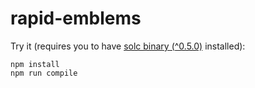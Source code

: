 # rapid-emblems

Try it (requires you to have [solc binary (^0.5.0)](https://github.com/ethereum/solidity/releases) installed):

    npm install
    npm run compile
